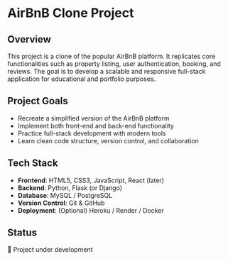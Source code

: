 # AirBnB Clone Project

## Overview
This project is a clone of the popular AirBnB platform. It replicates core functionalities such as property listing, user authentication, booking, and reviews. The goal is to develop a scalable and responsive full-stack application for educational and portfolio purposes.

## Project Goals
- Recreate a simplified version of the AirBnB platform
- Implement both front-end and back-end functionality
- Practice full-stack development with modern tools
- Learn clean code structure, version control, and collaboration

## Tech Stack
- **Frontend**: HTML5, CSS3, JavaScript, React (later)
- **Backend**: Python, Flask (or Django)
- **Database**: MySQL / PostgreSQL
- **Version Control**: Git & GitHub
- **Deployment**: (Optional) Heroku / Render / Docker

## Status
🚧 Project under development
